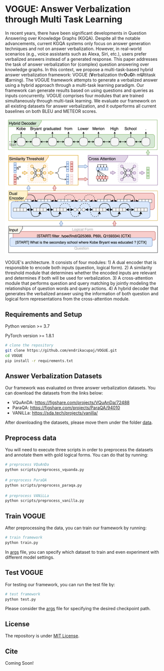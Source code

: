 # VOGUE: Answer Verbalization through Multi Task Learning

In recent years, there have been significant developments in Question Answering over Knowledge Graphs (KGQA). Despite all the notable advancements, current KGQA systems only focus on answer generation techniques and not on answer verbalization. However, in real-world scenarios (e.g., voice assistants such as Alexa, Siri, etc.), users prefer verbalized answers instead of a generated response. This paper addresses the task of answer verbalization for (complex) question answering over knowledge graphs. In this context, we propose a multi-task-based hybrid answer verbalization framework: VOGUE (**V**erbalization thr**O**u**G**h m**U**ltitask l**E**arning). The VOGUE framework attempts to generate a verbalized answer using a hybrid approach through a multi-task learning paradigm. Our framework can generate results based on using questions and queries as inputs concurrently. VOGUE comprises four modules that are trained simultaneously through multi-task learning. We evaluate our framework on all existing datasets for answer verbalization, and it outperforms all current baselines on both BLEU and METEOR scores.

![VOGUE](image/vogue_architecture.png?raw=true "VOGUE architecture")

VOGUE's architecture. It consists of four modules: 1) A dual encoder that is responsible to encode both inputs (question, logical form). 2) A similarity threshold module that determines whether the encoded inputs are relevant and determines if both will be used for verbalization. 3) A cross-attention module that performs question and query matching by jointly modeling the relationships of question words and query actions. 4) A hybrid decoder that generates the verbalized answer using the information of both question and logical form representations from the cross-attention module.

## Requirements and Setup

Python version >= 3.7

PyTorch version >= 1.8.1

``` bash
# clone the repository
git clone https://github.com/endrikacupaj/VOGUE.git
cd VOGUE
pip install -r requirements.txt
```

## Answer Verbalization Datasets
Our framework was evaluated on three answer verbalization datasets. You can download the datasets from the links below:
* VQuAnDA: https://figshare.com/projects/VQuAnDa/72488
* ParaQA: https://figshare.com/projects/ParaQA/94010
* VANiLLa: https://sda.tech/projects/vanilla/

After downloading the datasets, please move them under the folder [data](data).

## Preprocess data
You will need to execute three scripts in order to preprocess the datasets and annotate them with gold logical forms. You can do that by running:

``` bash
# preprocess VQuAnDa
python scripts/preprocess_vquanda.py

# preprocess ParaQA
python scripts/preprocess_paraqa.py

# preprocess VANiLLa
python scripts/preprocess_vanilla.py
```

## Train VOGUE
After preprocessing the data, you can train our framework by running:
``` bash
# train framework
python train.py
```
In [args](args.py) file, you can specify which dataset to train and even experiment with different model settings.

## Test VOGUE
For testing our framework, you can run the test file by:
``` bash
# test framework
python test.py
```
Please consider the [args](args.py) file for specifying the desired checkpoint path.

## License
The repository is under [MIT License](LICENCE).

## Cite
Coming Soon!